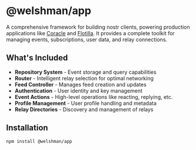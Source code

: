 # @welshman/app

A comprehensive framework for building nostr clients, powering production applications like [Coracle](https://coracle.social) and [Flotilla](https://flotilla.social). It provides a complete toolkit for managing events, subscriptions, user data, and relay connections.

## What's Included

- **Repository System** - Event storage and query capabilities
- **Router** - Intelligent relay selection for optimal networking
- **Feed Controller** - Manages feed creation and updates
- **Authentication** - User identity and key management
- **Event Actions** - High-level operations like reacting, replying, etc.
- **Profile Management** - User profile handling and metadata
- **Relay Directories** - Discovery and management of relays


## Installation

```bash
npm install @welshman/app
```
